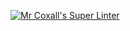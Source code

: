 [![Mr Coxall's Super Linter](https://github.com/ICS3U-Programming-IsaiahF/Unit4-02/workflows/Mr%20Coxall's%20Super%20Linter/badge.svg)](https://github.com/ICS3U-Programming-IsaiahF/Unit4-02/actions/)
